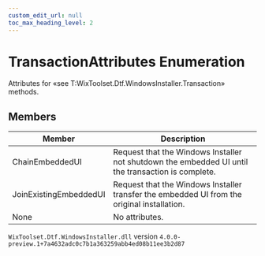 ```yaml
---
custom_edit_url: null
toc_max_heading_level: 2
---
```

# TransactionAttributes Enumeration
Attributes for «see T:WixToolset.Dtf.WindowsInstaller.Transaction» methods.
## Members
| Member | Description |
| ------ | ----------- |
| ChainEmbeddedUI | Request that the Windows Installer not shutdown the embedded UI until the transaction is complete. |
| JoinExistingEmbeddedUI | Request that the Windows Installer transfer the embedded UI from the original installation. |
| None | No attributes. |
`WixToolset.Dtf.WindowsInstaller.dll` version `4.0.0-preview.1+7a4632adc0c7b1a363259abb4ed08b11ee3b2d87`
